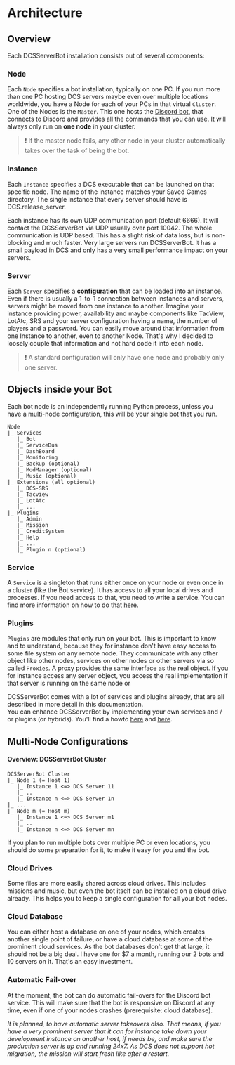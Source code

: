 # Architecture

## Overview
Each DCSServerBot installation consists out of several components:

### Node
Each `Node` specifies a bot installation, typically on one PC. If you run more than one PC hosting DCS servers
maybe even over multiple locations worldwide, you have a Node for each of your PCs in that virtual `Cluster`.<br>
One of the Nodes is the `Master`. This one hosts the [Discord bot](./services/bot/README.md), that connects to 
Discord and provides all the commands that you can use. It will always only run on __one node__ in your cluster.

> ❗ If the master node fails, any other node in your cluster automatically takes over the task of being the bot.

### Instance
Each `Instance` specifies a DCS executable that can be launched on that specific node. The name of the instance matches
your Saved Games directory. The single instance that every server should have is DCS.release_server.

Each instance has its own UDP communication port (default 6666). It will contact the DCSServerBot via UDP usually 
over port 10042. The whole communication is UDP based. This has a slight risk of data loss, but is non-blocking
and much faster. Very large servers run DCSServerBot. It has a small payload in DCS and only has a very small 
performance impact on your servers.

### Server
Each `Server` specifies a __configuration__ that can be loaded into an instance. Even if there is usually a 1-to-1 
connection between instances and servers, servers might be moved from one instance to another. Imagine your instance 
providing power, availability and maybe components like TacView, LotAtc, SRS and your server configuration having a 
name, the number of players and a password. You can easily move around that information from one Instance to another, 
even to another Node. That's why I decided to loosely couple that information and not hard code it into each node.

> ❗ A standard configuration will only have one node and probably only one server.

## Objects inside your Bot
Each bot node is an independently running Python process, unless you have a multi-node configuration, this will be your 
single bot that you run.

```
Node
|_ Services
   |_ Bot
   |_ ServiceBus
   |_ DashBoard
   |_ Monitoring
   |_ Backup (optional)
   |_ ModManager (optional)
   |_ Music (optional)
|_ Extensions (all optional)
   |_ DCS-SRS
   |_ Tacview
   |_ LotAtc
   |_ ...
|_ Plugins
   |_ Admin
   |_ Mission
   |_ CreditSystem
   |_ Help
   |_ ...
   |_ Plugin n (optional)
```
### Service
A `Service` is a singleton that runs either once on your node or even once in a cluster (like the Bot service).
It has access to all your local drives and processes. If you need access to that, you need to write a service.
You can find more information on how to do that [here](./services/README.md).

### Plugins
`Plugins` are modules that only run on your bot. This is important to know and to understand, because they for 
instance don't have easy access to some file system on any remote node. They communicate with any other object like
other nodes, services on other nodes or other servers via so called `Proxies`. A proxy provides the same interface as
the real object. If you for instance access any server object, you access the real implementation if that server is
running on the same node or 

DCSServerBot comes with a lot of services and plugins already, that are all described in more detail in this documentation.<br>
You can enhance DCSServerBot by implementing your own services and / or plugins (or hybrids). You'll find a howto 
[here](./plugins/README.md) and [here](./services/README.md). 



## Multi-Node Configurations

#### Overview: DCSServerBot Cluster
```
DCSServerBot Cluster
|_ Node 1 (= Host 1)
   |_ Instance 1 <=> DCS Server 11
   |_ ..
   |_ Instance n <=> DCS Server 1n
|_ ...
|_ Node m (= Host m)
   |_ Instance 1 <=> DCS Server m1
   |_ ..
   |_ Instance n <=> DCS Server mn
```

If you plan to run multiple bots over multiple PC or even locations, you should do some preparation for it, to make
it easy for you and the bot.

### Cloud Drives
Some files are more easily shared across cloud drives. This includes missions and music, but even the bot itself can be
installed on a cloud drive already. This helps you to keep a single configuration for all your bot nodes.

### Cloud Database
You can either host a database on one of your nodes, which creates another single point of failure, or have a cloud
database at some of the prominent cloud services. As the bot databases don't get that large, it should not be a big 
deal. I have one for $7 a month, running our 2 bots and 10 servers on it. That's an easy investment.

### Automatic Fail-over
At the moment, the bot can do automatic fail-overs for the Discord bot service. This will make sure that the bot is
responsive on Discord at any time, even if one of your nodes crashes (prerequisite: cloud database).

_It is planned, to have automatic server takeovers also. That means, if you have a very prominent server that it can
for instance take down your development instance on another host, if needs be, and make sure the production server
is up and running 24x7. As DCS does not support hot migration, the mission will start fresh like after a restart._
